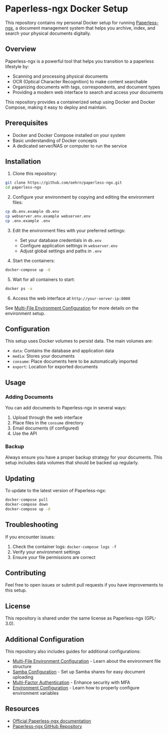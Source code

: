 # Paperless-ngx Docker Setup

This repository contains my personal Docker setup for running [Paperless-ngx](https://github.com/paperless-ngx/paperless-ngx), a document management system that helps you archive, index, and search your physical documents digitally.

## Overview

Paperless-ngx is a powerful tool that helps you transition to a paperless lifestyle by:
- Scanning and processing physical documents
- OCR (Optical Character Recognition) to make content searchable
- Organizing documents with tags, correspondents, and document types
- Providing a modern web interface to search and access your documents

This repository provides a containerized setup using Docker and Docker Compose, making it easy to deploy and maintain.

## Prerequisites

- Docker and Docker Compose installed on your system
- Basic understanding of Docker concepts
- A dedicated server/NAS or computer to run the service

## Installation

1. Clone this repository:
```bash
git clone https://github.com/oehrn/paperless-ngx.git
cd paperless-ngx
```

2. Configure your environment by copying and editing the environment files:
```bash
cp db.env.example db.env
cp webserver.env.example webserver.env
cp .env.example .env
```

3. Edit the environment files with your preferred settings:
   - Set your database credentials in `db.env`
   - Configure application settings in `webserver.env`
   - Adjust global settings and paths in `.env`

4. Start the containers:
```bash
docker-compose up -d
```

5. Wait for all containers to start:
```bash
docker ps -a
```

6. Access the web interface at `http://your-server-ip:8000`

See [Multi-File Environment Configuration](docs/Multi-File_Environment_Configuration.md) for more details on the environment setup.

## Configuration

This setup uses Docker volumes to persist data. The main volumes are:
- `data`: Contains the database and application data
- `media`: Stores your documents
- `consume`: Place documents here to be automatically imported
- `export`: Location for exported documents

## Usage

### Adding Documents

You can add documents to Paperless-ngx in several ways:
1. Upload through the web interface
2. Place files in the `consume` directory
3. Email documents (if configured)
4. Use the API

### Backup

Always ensure you have a proper backup strategy for your documents. This setup includes data volumes that should be backed up regularly.

## Updating

To update to the latest version of Paperless-ngx:

```bash
docker-compose pull
docker-compose down
docker-compose up -d
```

## Troubleshooting

If you encounter issues:
1. Check the container logs: `docker-compose logs -f`
2. Verify your environment settings
3. Ensure your file permissions are correct

## Contributing

Feel free to open issues or submit pull requests if you have improvements to this setup.

## License

This repository is shared under the same license as Paperless-ngx (GPL-3.0).

## Additional Configuration

This repository also includes guides for additional configurations:

- [Multi-File Environment Configuration](/docs/Multi-File_Environment_Configuration.md) - Learn about the environment file structure
- [Samba Configuration](/docs/Samba_Configuration.md) - Set up Samba shares for easy document uploading
- [Multi-Factor Authentication](/docs/MFA_Configuration.md) - Enhance security with MFA
- [Environment Configuration](/docs/Environment_Configuration.md) - Learn how to properly configure environment variables

## Resources

- [Official Paperless-ngx documentation](https://docs.paperless-ngx.com/)
- [Paperless-ngx GitHub Repository](https://github.com/paperless-ngx/paperless-ngx)
